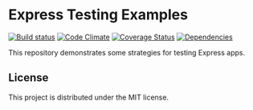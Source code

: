# Express Testing Examples

[![Build status][travis-image]][travis-url] [![Code Climate][codeclimate-image]][codeclimate-url] [![Coverage Status][coverage-image]][coverage-url] [![Dependencies][david-image]][david-url]

This repository demonstrates some strategies for testing Express apps.


## License

This project is distributed under the MIT license.

[travis-url]: http://travis-ci.org/wbyoung/express-testing-examples
[travis-image]: https://secure.travis-ci.org/wbyoung/express-testing-examples.png?branch=master
[codeclimate-image]: https://codeclimate.com/github/wbyoung/express-testing-examples.png
[codeclimate-url]: https://codeclimate.com/github/wbyoung/express-testing-examples
[coverage-image]: https://coveralls.io/repos/wbyoung/express-testing-examples/badge.png
[coverage-url]: https://coveralls.io/r/wbyoung/express-testing-examples
[david-image]: https://david-dm.org/wbyoung/express-testing-examples.png?theme=shields.io
[david-url]: https://david-dm.org/wbyoung/express-testing-examples
